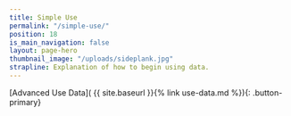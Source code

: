 ```yaml
---
title: Simple Use
permalink: "/simple-use/"
position: 18
is_main_navigation: false
layout: page-hero
thumbnail_image: "/uploads/sideplank.jpg"
strapline: Explanation of how to begin using data.
---
```


<article>
<div class="one" markdown="1">

[Advanced Use Data]( {{ site.baseurl }}{% link use-data.md %}){: .button-primary}

</div>
</article>